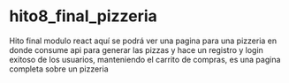 # hito8_final_pizzeria

Hito final modulo react
aquí se podrá ver una pagina para una pizzeria en donde consume api para generar las pizzas y hace un registro y login exitoso de los usuarios, manteniendo el carrito de compras, es una pagina completa sobre un pizzeria